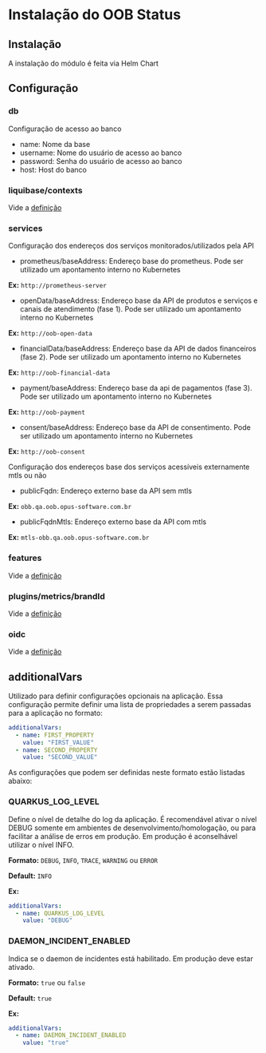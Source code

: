# Instalação do OOB Status

## Instalação

A instalação do módulo é feita via Helm Chart

## Configuração

### db

Configuração de acesso ao banco

* name: Nome da base
* username: Nome do usuário de acesso ao banco
* password: Senha do usuário de acesso ao banco
* host: Host do banco

### liquibase/contexts

Vide a [definição](../shared-definitions.md#liquibase-contexts)

### services

Configuração dos endereços dos serviços monitorados/utilizados pela API

* prometheus/baseAddress: Endereço base do prometheus. Pode ser utilizado um apontamento
interno no Kubernetes

**Ex:** `http://prometheus-server`

* openData/baseAddress: Endereço base da API de produtos e serviços e canais de atendimento
(fase 1). Pode ser utilizado um apontamento interno no Kubernetes

**Ex:** `http://oob-open-data`

* financialData/baseAddress: Endereço base da API de dados financeiros
(fase 2). Pode ser utilizado um apontamento interno no Kubernetes

**Ex:** `http://oob-financial-data`

* payment/baseAddress: Endereço base da api de pagamentos
(fase 3). Pode ser utilizado um apontamento interno no Kubernetes

**Ex:** `http://oob-payment`

* consent/baseAddress: Endereço base da API de consentimento. Pode ser utilizado
um apontamento interno no Kubernetes

**Ex:** `http://oob-consent`

Configuração dos endereços base dos serviços acessíveis externamente mtls ou não

* publicFqdn: Endereço externo base da API sem mtls

**Ex:** `obb.qa.oob.opus-software.com.br`

* publicFqdnMtls: Endereço externo base da API com mtls

**Ex:** `mtls-obb.qa.oob.opus-software.com.br`

### features

Vide a [definição](../shared-definitions.md#suporte-a-features-do-opus-open-banking)

### plugins/metrics/brandId

Vide a [definição](../shared-definitions.md#brand-id)

### oidc

Vide a [definição](../shared-definitions.md#oidc)

## additionalVars

Utilizado para definir configurações opcionais na aplicação. Essa configuração
permite definir uma lista de propriedades a serem passadas para a aplicação no formato:

```yaml
additionalVars:
  - name: FIRST_PROPERTY
    value: "FIRST_VALUE"
  - name: SECOND_PROPERTY
    value: "SECOND_VALUE"
```

As configurações que podem ser definidas neste formato estão listadas abaixo:

### QUARKUS_LOG_LEVEL

Define o nível de detalhe do log da aplicação. É recomendável ativar o nível DEBUG
somente em ambientes de desenvolvimento/homologação, ou para facilitar a análise
de erros em produção. Em produção é aconselhável utilizar o nível INFO.

**Formato:** `DEBUG`, `INFO`, `TRACE`, `WARNING` ou `ERROR`

**Default:** `INFO`

**Ex:**

```yaml
additionalVars:
  - name: QUARKUS_LOG_LEVEL
    value: "DEBUG"
```

### DAEMON_INCIDENT_ENABLED

Indica se o daemon de incidentes está habilitado. Em produção deve estar ativado.

**Formato:** `true` ou `false`

**Default:** `true`

**Ex:**

```yaml
additionalVars:
  - name: DAEMON_INCIDENT_ENABLED
    value: "true"
```
